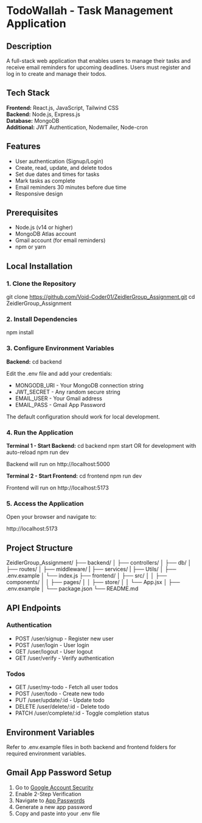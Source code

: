 # TodoWallah - Task Management Application

## Description

A full-stack web application that enables users to manage their tasks and receive email reminders for upcoming deadlines. Users must register and log in to create and manage their todos.

## Tech Stack

**Frontend:** React.js, JavaScript, Tailwind CSS  
**Backend:** Node.js, Express.js  
**Database:** MongoDB  
**Additional:** JWT Authentication, Nodemailer, Node-cron

## Features

- User authentication (Signup/Login)
- Create, read, update, and delete todos
- Set due dates and times for tasks
- Mark tasks as complete
- Email reminders 30 minutes before due time
- Responsive design

## Prerequisites

- Node.js (v14 or higher)
- MongoDB Atlas account
- Gmail account (for email reminders)
- npm or yarn

## Local Installation

### 1. Clone the Repository
git clone https://github.com/Void-Coder01/ZeidlerGroup_Assignment.git
cd ZeidlerGroup_Assignment


### 2. Install Dependencies
npm install


### 3. Configure Environment Variables

**Backend:**
cd backend

Edit the .env file and add your credentials:
- MONGODB_URI - Your MongoDB connection string
- JWT_SECRET - Any random secure string
- EMAIL_USER - Your Gmail address
- EMAIL_PASS - Gmail App Password

The default configuration should work for local development.

### 4. Run the Application

**Terminal 1 - Start Backend:**
cd backend
npm start
OR for development with auto-reload
npm run dev

Backend will run on http://localhost:5000

**Terminal 2 - Start Frontend:**
cd frontend
npm run dev

Frontend will run on http://localhost:5173

### 5. Access the Application

Open your browser and navigate to:

http://localhost:5173


## Project Structure

ZeidlerGroup_Assignment/
├── backend/
│   ├── controllers/
│   ├── db/
│   ├── routes/
│   ├── middleware/
|   ├── services/
|   ├── Utils/
│   ├── .env.example
│   └── index.js
├── frontend/
│   ├── src/
│   │   ├── components/
│   │   ├── pages/
│   │   ├── store/
│   │   └── App.jsx
│   ├── .env.example
│   └── package.json
└── README.md

## API Endpoints

### Authentication
- POST /user/signup - Register new user
- POST /user/login - User login
- GET /user/logout - User logout
- GET /user/verify - Verify authentication

### Todos
- GET /user/my-todo - Fetch all user todos
- POST /user/todo - Create new todo
- PUT /user/update/:id - Update todo
- DELETE /user/delete/:id - Delete todo
- PATCH /user/complete/:id - Toggle completion status

## Environment Variables

Refer to .env.example files in both backend and frontend folders for required environment variables.


## Gmail App Password Setup

1. Go to [Google Account Security](https://myaccount.google.com/security)
2. Enable 2-Step Verification
3. Navigate to [App Passwords](https://myaccount.google.com/apppasswords)
4. Generate a new app password
5. Copy and paste into your .env file
